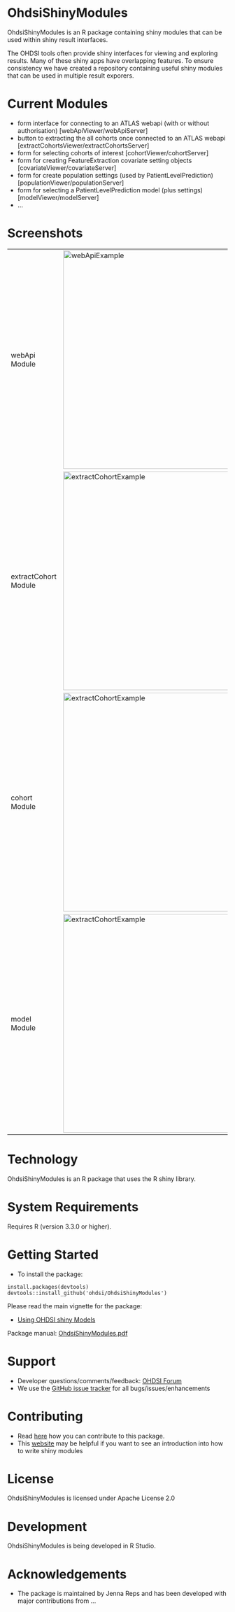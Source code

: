 OhdsiShinyModules
======================

OhdsiShinyModules is an R package containing shiny modules that can be used within shiny result interfaces.

The OHDSI tools often provide shiny interfaces for viewing and exploring results.  Many of these shiny apps have overlapping features.  To ensure consistency we have created a repository containing useful shiny modules that can be used in multiple result exporers.

Current Modules
========
- form interface for connecting to an ATLAS webapi (with or without authorisation) [webApiViewer/webApiServer]
- button to extracting the all cohorts once connected to an ATLAS webapi [extractCohortsViewer/extractCohortsServer]
- form for selecting cohorts of interest [cohortViewer/cohortServer] 
- form for creating FeatureExtraction covariate setting objects [covariateViewer/covariateServer]
- form for create population settings (used by PatientLevelPrediction) [populationViewer/populationServer]
- form for selecting a PatientLevelPrediction model (plus settings) [modelViewer/modelServer]
- ...

Screenshots
===========

<table>

<tr>
<td> webApi Module </td>
<td>
<img src="https://github.com/OHDSI/OhdsiShinyModules/raw/master/vignettes/screenshots/webApiExample.png" alt="webApiExample" width = 500px title="webApi Module Example" />
</td>
</tr>

<tr>
<td> extractCohort Module </td>
<td>
<img src="https://github.com/OHDSI/OhdsiShinyModules/raw/master/vignettes/screenshots/extractCohortExample.png" alt="extractCohortExample" width = 500px title="extractCohort Module Example" />
</td>
</tr>

<tr>
<td> cohort Module </td>
<td>
<img src="https://github.com/OHDSI/OhdsiShinyModules/raw/master/vignettes/screenshots/cohortExample.png" alt="extractCohortExample" width = 500px title="Cohort Module Example" />
</td>
</tr>

<tr>
<td> model Module </td>
<td>
<img src="https://github.com/OHDSI/OhdsiShinyModules/raw/master/vignettes/screenshots/modelExample.png" alt="extractCohortExample" width = 500px title="Model Module Example" />
</td>
</tr>

</table>


Technology
==========
OhdsiShinyModules is an R package that uses the R shiny library.  

System Requirements
===================
Requires R (version 3.3.0 or higher). 

Getting Started
===============

- To install the package:

```
install.packages(devtools)
devtools::install_github('ohdsi/OhdsiShinyModules')
```

Please read the main vignette for the package:

- [Using OHDSI shiny Models](https://github.com/OHDSI/OhdsiShinyModules/blob/master/inst/doc/UsingOhdsiShinyModules.pdf)

Package manual: [OhdsiShinyModules.pdf](https://github.com/OHDSI/OhdsiShinyModules/blob/master/extras/OhdsiShinyModules.pdf)


Support
=======
* Developer questions/comments/feedback: <a href="http://forums.ohdsi.org/c/developers">OHDSI Forum</a>
* We use the <a href="https://github.com/OHDSI/OhdsiShinyModules/issues">GitHub issue tracker</a> for all bugs/issues/enhancements

Contributing
============
* Read [here](https://ohdsi.github.io/Hades/contribute.html) how you can contribute to this package. 
* This [website](https://mastering-shiny.org/scaling-modules.html) may be helpful if you want to see an introduction into how to write shiny modules
 
License
=======
OhdsiShinyModules is licensed under Apache License 2.0

Development
===========
OhdsiShinyModules is being developed in R Studio.


# Acknowledgements

- The package is maintained by Jenna Reps and has been developed with major contributions from ...